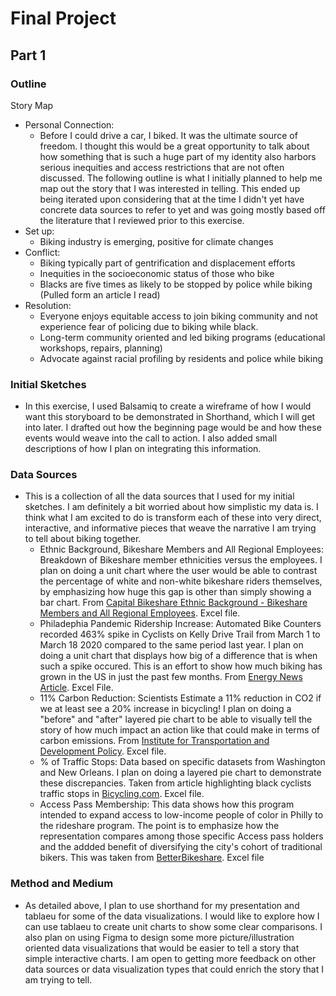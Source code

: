 # Final Project

## Part 1

### Outline
Story Map
 - Personal Connection:
    - Before I could drive a car, I biked. It was the ultimate source of freedom. I thought this would be a great opportunity to talk about how something that is such a huge part of my identity also harbors serious inequities and access restrictions that are not often discussed. The following outline is what I initially planned to help me map out the story that I was interested in telling. This ended up being iterated upon considering that at the time I didn't yet have concrete data sources to refer to yet and was going mostly based off the literature that I reviewed prior to this exercise. 
 - Set up: 
   - Biking industry is emerging, positive for climate changes
 - Conflict:
    - Biking typically part of gentrification and displacement efforts
    - Inequities in the socioeconomic status of those who bike
    - Blacks are five times as likely to be stopped by police while biking (Pulled form an article I read)
  - Resolution:
    - Everyone enjoys equitable access to join biking community and not experience fear of policing due to biking while black. 
    - Long-term community oriented and led biking programs (educational workshops, repairs, planning)
    - Advocate against racial profiling by residents and police while biking
### Initial Sketches
- In this exercise, I used Balsamiq to create a wireframe of how I would want this storyboard to be demonstrated in Shorthand, which I will get into later. I drafted out how the beginning page would be and how these events would weave into the call to action. I also added small descriptions of how I plan on integrating this information. 

### Data Sources
- This is a collection of all the data sources that I used for my initial sketches. I am definitely a bit worried about how simplistic my data is. I think what I am excited to do is transform each of these into very direct, interactive, and informative pieces that weave the narrative I am trying to tell about biking together. 
  - Ethnic Background, Bikeshare Members and All Regional Employees: Breakdown of Bikeshare member ethnicities versus the employees. I plan on doing a unit chart where the user would be able to contrast the percentage of white and non-white bikeshare riders themselves, by emphasizing how huge this gap is other than simply showing a bar chart. From [Capital Bikeshare Ethnic Background - Bikeshare Members and All Regional Employees](https://d21xlh2maitm24.cloudfront.net/wdc/Capital-Bikeshare_2016MemberSurvey_Final-Report.pdf?mtime=20170303165531). Excel file. 
  - Philadephia Pandemic Ridership Increase: Automated Bike Counters recorded 463% spike in Cyclists on Kelly Drive Trail from March 1 to March 18 2020 compared to the same period last year. I plan on doing a unit chart that displays how big of a difference that is when such a spike occured. This is an effort to show how much biking has grown in the US in just the past few months. From [Energy News Article](https://energynews.us/2020/04/16/west/the-pandemic-is-fueling-a-biking-boom-will-it-last/). Excel File.
  - 11% Carbon Reduction: Scientists Estimate a 11% reduction in CO2 if we at least see a 20% increase in bicycling! I plan on doing a "before" and "after" layered pie chart to be able to visually tell the story of how much impact an action like that could make in terms of carbon emissions. From [Institute for Transportation and Development Policy](https://www.itdp.org/2015/11/12/a-global-high-shift-cycling-scenario/). Excel file.
  - % of Traffic Stops: Data based on specific datasets from Washington and New Orleans. I plan on doing a layered pie chart to demonstrate these discrepancies. Taken from article highlighting black cyclists traffic stops in [Bicycling.com](https://www.bicycling.com/culture/a33383540/cycling-while-black-police/).  Excel file.
  - Access Pass Membership: This data shows how this program intended to expand access to low-income people of color in Philly to the rideshare program. The point is to emphasize how the representation compares among those specific Access pass holders and the addded benefit of diversifying the city's cohort of traditional bikers. This was taken from [BetterBikeshare](https://betterbikeshare.org/wp-content/uploads/2018/12/1-pager-access-pass-12_18_18.pdf). Excel file
  
  
### Method and Medium
- As detailed above, I plan to use shorthand for my presentation and tablaeu for some of the data visualizations. I would like to explore how I can use tablaeu to create unit charts to show some clear comparisons. I also plan on using Figma to design some more picture/illustration oriented data visualizations that would be easier to tell a story that simple interactive charts. I am open to getting more feedback on other data sources or data visualization types that could enrich the story that I am trying to tell.
